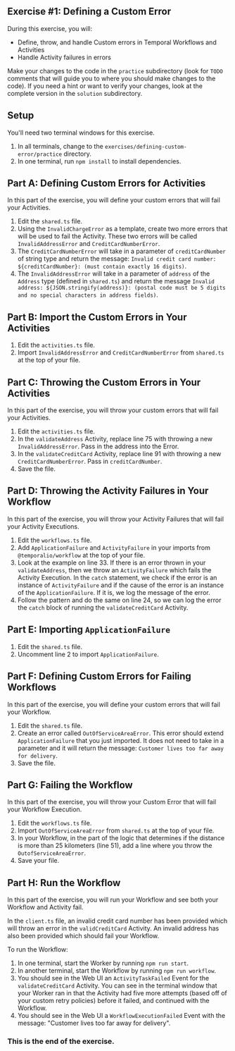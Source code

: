 ## Exercise #1: Defining a Custom Error

During this exercise, you will:

- Define, throw, and handle Custom errors in Temporal Workflows and Activities
- Handle Activity failures in errors

Make your changes to the code in the `practice` subdirectory (look for `TODO` comments that will guide you to where you should make changes to the code). If you need a hint or want to verify your changes, look at the complete version in the `solution` subdirectory.

## Setup

You'll need two terminal windows for this exercise.

1. In all terminals, change to the `exercises/defining-custom-error/practice` directory.
2. In one terminal, run `npm install` to install dependencies.

## Part A: Defining Custom Errors for Activities

In this part of the exercise, you will define your custom errors that will fail your Activities.

1. Edit the `shared.ts` file.
2. Using the `InvalidChargeError` as a template, create two more errors that will be used to fail the Activity. These two errors will be called `InvalidAddressError` and `CreditCardNumberError`.
3. The `CreditCardNumberError` will take in a parameter of `creditCardNumber` of string type and return the message: `Invalid credit card number: ${creditCardNumber}: (must contain exactly 16 digits)`.
4. The `InvalidAddressError` will take in a parameter of `address` of the `Address` type (defined in `shared.ts`) and return the message `Invalid address: ${JSON.stringify(address)}: (postal code must be 5 digits and no special characters in address fields)`.

## Part B: Import the Custom Errors in Your Activities

1. Edit the `activities.ts` file.
2. Import `InvalidAddressError` and `CreditCardNumberError` from `shared.ts` at the top of your file.

## Part C: Throwing the Custom Errors in Your Activities

In this part of the exercise, you will throw your custom errors that will fail your Activities.

1. Edit the `activities.ts` file.
2. In the `validateAddress` Activity, replace line 75 with throwing a new `InvalidAddressError`. Pass in the address into the Error.
3. In the `validateCreditCard` Activity, replace line 91 with throwing a new `CreditCardNumberError`. Pass in `creditCardNumber`.
4. Save the file.

## Part D: Throwing the Activity Failures in Your Workflow

In this part of the exercise, you will throw your Activity Failures that will fail your Activity Executions.

1. Edit the `workflows.ts` file.
2. Add `ApplicationFailure` and `ActivityFailure` in your imports from `@temporalio/workflow` at the top of your file.
3. Look at the example on line 33. If there is an error thrown in your `validateAddress`, then we throw an `ActivityFailure` which fails the Activity Execution. In the `catch` statement, we check if the error is an instance of `ActivityFailure` and if the cause of the error is an instance of the `ApplicationFailure`. If it is, we log the message of the error.
4. Follow the pattern and do the same on line 24, so we can log the error the `catch` block of running the `validateCreditCard` Activity.

## Part E: Importing `ApplicationFailure`

1. Edit the `shared.ts` file.
2. Uncomment line 2 to import `ApplicationFailure`.

## Part F: Defining Custom Errors for Failing Workflows

In this part of the exercise, you will define your custom errors that will fail your Workflow.

1. Edit the `shared.ts` file.
2. Create an error called `OutOfServiceAreaError`. This error should extend `ApplicationFailure` that you just imported. It does not need to take in a parameter and it will return the message: `Customer lives too far away for delivery`.
3. Save the file.

## Part G: Failing the Workflow

In this part of the exercise, you will throw your Custom Error that will fail your Workflow Execution.

1. Edit the `workflows.ts` file.
2. Import `OutOfServiceAreaError` from `shared.ts` at the top of your file.
3. In your Workflow, in the part of the logic that determines if the distance is more than 25 kilometers (line 51), add a line where you throw the `OutofServiceAreaError`.
4. Save your file.

## Part H: Run the Workflow

In this part of the exercise, you will run your Workflow and see both your Workflow and Activity fail.

In the `client.ts` file, an invalid credit card number has been provided which will throw an error in the `validCreditCard` Activity. An invalid address has also been provided which should fail your Workflow.

To run the Workflow:

1. In one terminal, start the Worker by running `npm run start`.
2. In another terminal, start the Workflow by running `npm run workflow`.
3. You should see in the Web UI an `ActivityTaskFailed` Event for the `validateCreditCard` Activity. You can see in the terminal window that your Worker ran in that the Activity had five more attempts (based off of your custom retry policies) before it failed, and continued with the Workflow.
4. You should see in the Web UI a `WorkflowExecutionFailed` Event with the message: "Customer lives too far away for delivery".

### This is the end of the exercise.
